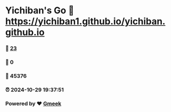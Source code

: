 # Yichiban's Go :link: https://yichiban1.github.io/yichiban.github.io 
### :page_facing_up: [23](https://yichiban1.github.io/yichiban.github.io/tag.html) 
### :speech_balloon: 0 
### :hibiscus: 45376 
### :alarm_clock: 2024-10-29 19:37:51 
### Powered by :heart: [Gmeek](https://github.com/Meekdai/Gmeek)
